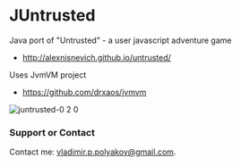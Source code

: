 JUntrusted
=====

Java port of "Untrusted" - a user javascript adventure game
 * http://alexnisnevich.github.io/untrusted/

Uses JvmVM project
 * https://github.com/drxaos/jvmvm

![juntrusted-0 2 0](https://cloud.githubusercontent.com/assets/2577993/8109218/ff48fb38-106e-11e5-81ff-472c43a9a218.png)

### Support or Contact
Contact me: vladimir.p.polyakov@gmail.com.
